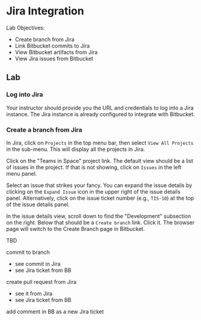 # Jira Integration

Lab Objectives:
- Create branch from Jira
- Link Bitbucket commits to Jira
- View Bitbucket artifacts from Jira
- View Jira issues from Bitbucket

## Lab

### Log into Jira

Your instructor should provide you the URL and credentials to log into a Jira instance.  The Jira instance is already configured to integrate with Bitbucket.

### Create a branch from Jira

In Jira, click on `Projects` in the top menu bar, then select `View All Projects` in the sub-menu.  This will display all the projects in Jira.  

Click on the "Teams in Space" project link.  The default view should be a list of issues in the project.  If that is not showing, click on `Issues` in the left menu panel.

Select an issue that strikes your fancy.  You can expand the issue details by clicking on the `Expand Issue` icon in the upper right of the issue details panel.  Alternatively, click on the issue ticket number (e.g., `TIS-10`) at the top of the issue details panel.

In the issue details view, scroll down to find the "Development" subsection on the right.  Below that should be a `Create branch` link.  Click it.  The browser page will switch to the Create Branch page in Bitbucket.

TBD




commit to branch
- see commit in Jira
- see Jira ticket from BB

create pull request from Jira
- see it from Jira
- see Jira ticket from BB

add comment in BB as a new Jira ticket
